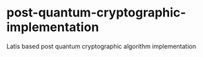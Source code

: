 # post-quantum-cryptographic-implementation
Latis based post quantum cryptographic algorithm implementation
